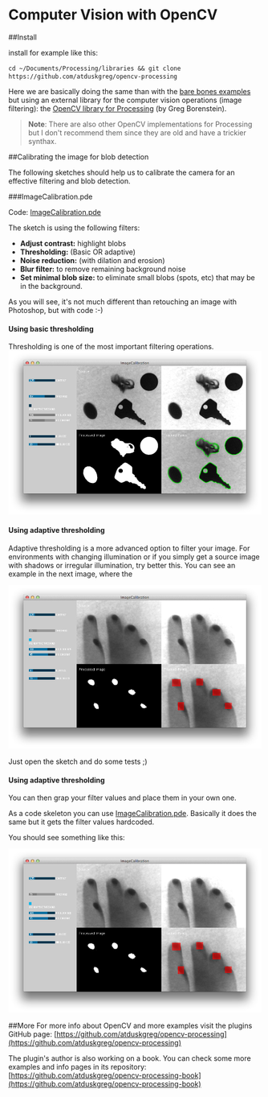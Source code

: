 
Computer Vision with OpenCV
======

##Install  

install for example like this:  

    cd ~/Documents/Processing/libraries && git clone https://github.com/atduskgreg/opencv-processing


Here we are basically doing the same than with the [bare bones examples](https://github.com/FH-Potsdam/2014-2015-WiSe-15PP-PW-DIY-Moultitouch/blob/master/bare-bones-cv) but using an external library for the computer vision operations (image filtering): the [OpenCV library for Processing](https://github.com/atduskgreg/opencv-processing) (by Greg Borenstein).

> __Note__: There are also other OpenCV implementations for Processing but I don't recommend them since they are old and have a trickier synthax.


##Calibrating the image for blob detection

The following sketches should help us to calibrate the camera for an effective filtering and blob detection.

###ImageCalibration.pde

Code: [ImageCalibration.pde](https://github.com/FH-Potsdam/2014-2015-WiSe-15PP-PW-DIY-Moultitouch/blob/master/open-cv/ImageCalibration/ImageCalibration.pde)

The sketch is using the following filters:

- __Adjust contrast:__ highlight blobs
- __Thresholding:__ (Basic OR adaptive)
- __Noise reduction:__ (with dilation and erosion)
- __Blur filter:__ to remove remaining background noise
- __Set minimal blob size:__ to eliminate small blobs (spots, etc) that may be in the background.

As you will see, it's not much different than retouching an image with Photoshop, but with code :-)

#### Using basic thresholding

Thresholding is one of the most important filtering operations.
![](ImageCalibration/screenshots/screenshot.png)

#### Using adaptive thresholding
Adaptive thresholding is a more advanced option to filter your image. For environments with changing illumination or if you simply get a source image with shadows or irregular illumination, try better this. You can see an example in the next image, where the 

![](ImageCalibration/screenshots/screenshot2.png)

Just open the sketch and do some tests ;)

#### Using adaptive thresholding

You can then grap your filter values and place them in your own one. 

As a code skeleton you can use [ImageCalibration.pde](https://github.com/FH-Potsdam/2014-2015-WiSe-15PP-PW-DIY-Moultitouch/blob/master/open-cv/ImageProcessing/ImageProcessing.pde). Basically it does the same but it gets the filter values hardcoded.

You should see something like this:

![](ImageCalibration/screenshots/screenshot2.png)

##More
For more info about OpenCV and more examples visit the plugins GitHub page:
[https://github.com/atduskgreg/opencv-processing](https://github.com/atduskgreg/opencv-processing)

The plugin's author is also working on a book. You can check some more examples and info pages in its repository:
[https://github.com/atduskgreg/opencv-processing-book](https://github.com/atduskgreg/opencv-processing-book)

